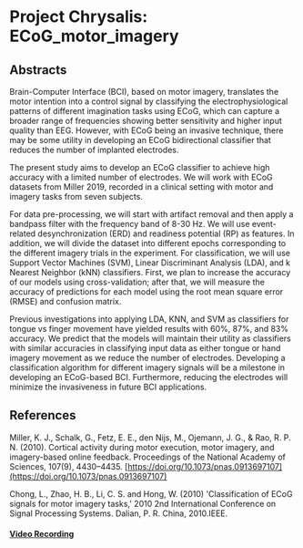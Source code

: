 # Project Chrysalis: ECoG_motor_imagery

## Abstracts

Brain-Computer Interface (BCI), based on motor imagery, translates the motor intention into a control signal by classifying the electrophysiological patterns of different imagination tasks using ECoG, which can capture a broader range of frequencies showing better sensitivity and higher input quality than EEG. However, with ECoG being an invasive technique, there may be some utility in developing an ECoG bidirectional classifier that reduces the number of implanted electrodes.

The present study aims to develop an ECoG classifier to achieve high accuracy with a limited number of electrodes. We will work with ECoG datasets from Miller 2019, recorded in a clinical setting with motor and imagery tasks from seven subjects.

For data pre-processing, we will start with artifact removal and then apply a bandpass filter with the frequency band of 8-30 Hz. We will use event-related desynchronization (ERD) and readiness potential (RP) as features. In addition, we will divide the dataset into different epochs corresponding to the different imagery trials in the experiment. For classification, we will use Support Vector Machines (SVM), Linear Discriminant Analysis (LDA), and k Nearest Neighbor (kNN) classifiers. First, we plan to increase the accuracy of our models using cross-validation; after that, we will measure the accuracy of predictions for each model using the root mean square error (RMSE) and confusion matrix.

Previous investigations into applying LDA, KNN, and SVM as classifiers for tongue vs finger movement have yielded results with 60%, 87%, and 83% accuracy. We predict that the models will maintain their utility as classifiers with similar accuracies in classifying input data as either tongue or hand imagery movement as we reduce the number of electrodes. Developing a classification algorithm for different imagery signals will be a milestone in developing an ECoG-based BCI. Furthermore, reducing the electrodes will minimize the invasiveness in future BCI applications.

## References

Miller, K. J., Schalk, G., Fetz, E. E., den Nijs, M., Ojemann, J. G., & Rao, R. P. N. (2010). Cortical activity during motor execution, motor imagery, and imagery-based online feedback. Proceedings of the National Academy of Sciences, 107(9), 4430–4435. [https://doi.org/10.1073/pnas.0913697107](https://doi.org/10.1073/pnas.0913697107)

Chong, L., Zhao, H. B., Li, C. S. and Hong, W. (2010) 'Classification of ECoG signals for motor imagery tasks,' 2010 2nd International Conference on Signal Processing Systems. Dalian, P. R. China, 2010.IEEE.


#### [Video Recording](https://www.world-wide.org/neuromatch-5.0/classifying-motor-imagery-ecog-signal-bb5dedd9/) 
